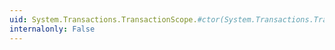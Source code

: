 ```yaml
---
uid: System.Transactions.TransactionScope.#ctor(System.Transactions.TransactionScopeOption)
internalonly: False
---
```

